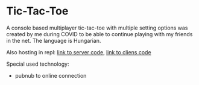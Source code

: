 # Tic-Tac-Toe
 A console based multiplayer tic-tac-toe with multiple setting options was created by me during COVID to be able to continue playing with my friends in the net.
 The language is Hungarian.

Also hosting in repl: [link to server code](https://replit.com/@CsongorHorvth/amobaserver?v=1), [link to cliens code](https://replit.com/@CsongorHorvth/amobakliens?v=1)   

Special used technology:
- pubnub to online connection